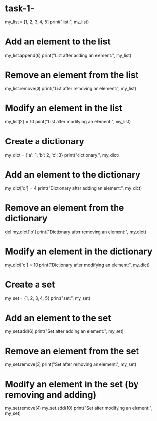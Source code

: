 # task-1-


my_list = [1, 2, 3, 4, 5]
print("list:", my_list)

# Add an element to the list
my_list.append(6)
print("List after adding an element:", my_list)

# Remove an element from the list
my_list.remove(3)
print("List after removing an element:", my_list)

# Modify an element in the list
my_list[2] = 10
print("List after modifying an element:", my_list)

# Create a dictionary
my_dict = {'a': 1, 'b': 2, 'c': 3}
print("dictionary:", my_dict)

# Add an element to the dictionary
my_dict['d'] = 4
print("Dictionary after adding an element:", my_dict)

# Remove an element from the dictionary
del my_dict['b']
print("Dictionary after removing an element:", my_dict)

# Modify an element in the dictionary
my_dict['c'] = 10
print("Dictionary after modifying an element:", my_dict)

# Create a set
my_set = {1, 2, 3, 4, 5}
print("set:", my_set)

# Add an element to the set
my_set.add(6)
print("Set after adding an element:", my_set)

# Remove an element from the set
my_set.remove(3)
print("Set after removing an element:", my_set)

# Modify an element in the set (by removing and adding)
my_set.remove(4)
my_set.add(10)
print("Set after modifying an element:", my_set)

